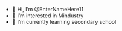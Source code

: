 - 👋 Hi, I’m @EnterNameHere11
- 👀 I’m interested in Mindustry
- 🌱 I’m currently learning secondary school

<!---
EnterNameHere11/EnterNameHere11 is a ✨ special ✨ repository because its `README.md` (this file) appears on your GitHub profile.
You can click the Preview link to take a look at your changes.
--->
